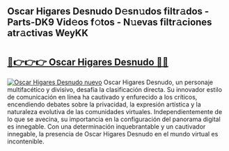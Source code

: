## Oscar Higares Desnudo D𝚎sn𝚞dos filtr𝚊dos - Parts-DK9 Vid𝚎os f𝚘tos - N𝚞evas filtr𝚊ciones atr𝚊ctivas WeyKK

# <h2><a href="http://mb0ufs.tromn.icu/?c=Oscar+Higares+Desnudo">🔗👉👉👉 Oscar Higares Desnudo 🔗🔗</a></h2>

[![Oscar Higares Desnudo nuevo](https://i.imgur.com/pEAQMta.gif)](http://mb0ufs.tromn.icu/?c=Oscar+Higares+Desnudo)
Oscar Higares Desnudo, un personaje multifacético y divisivo, desafía la clasificación directa. Su innovador estilo de comunicación en línea ha cautivado y enfurecido a los críticos, encendiendo debates sobre la privacidad, la expresión artística y la naturaleza evolutiva de las comunidades virtuales. Independientemente de lo que se avecina, su importancia en la configuración del panorama digital es innegable. Con una determinación inquebrantable y un cautivador innegable, la presencia de Oscar Higares Desnudo en el mundo virtual es incontenible.
